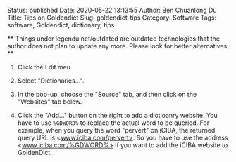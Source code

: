 Status: published
Date: 2020-05-22 13:13:55
Author: Ben Chuanlong Du
Title: Tips on Goldendict
Slug: goldendict-tips
Category: Software
Tags: software, Goldendict, dictionary, tips

**
Things under legendu.net/outdated are outdated technologies 
that the author does not plan to update any more. 
Please look for better alternatives.
**

1. Click the Edit meu.

2. Select "Dictionaries...".

3. In the pop-up, choose the "Source" tab,
    and then click on the "Websites" tab below.

4. Click the "Add..." button on the right to add a dictioanry website.
    You have to use `%GDWORD%` to replace the actual word to be queried.
    For example, 
    when you query the word "pervert" on iCIBA,
    the returned query URL is <www.iciba.com/pervert>.
    So you have to use the address <www.iciba.com/%GDWORD%> 
    if you want to add the iCIBA website to GoldenDict.